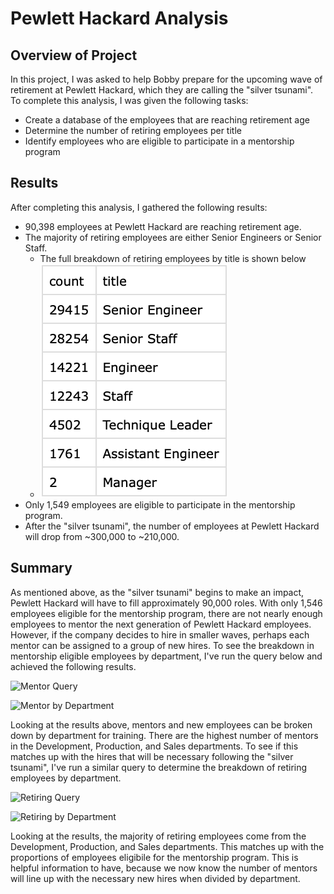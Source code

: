 # Pewlett Hackard Analysis

## Overview of Project
In this project, I was asked to help Bobby prepare for the upcoming wave of retirement at Pewlett Hackard, which they are calling the "silver tsunami". To complete this analysis, I was given the following tasks:
- Create a database of the employees that are reaching retirement age
- Determine the number of retiring employees per title
- Identify employees who are eligible to participate in a mentorship program

## Results
After completing this analysis, I gathered the following results:
- 90,398 employees at Pewlett Hackard are reaching retirement age.
- The majority of retiring employees are either Senior Engineers or Senior Staff.
  - The full breakdown of retiring employees by title is shown below
  - ![Retiring Employees by Title](data/titles.png)
- Only 1,549 employees are eligible to participate in the mentorship program.
- After the "silver tsunami", the number of employees at Pewlett Hackard will drop from ~300,000 to ~210,000.

## Summary
As mentioned above, as the "silver tsunami" begins to make an impact, Pewlett Hackard will have to fill approximately 90,000 roles. With only 1,546 employees eligible for the mentorship program, there are not nearly enough employees to mentor the next generation of Pewlett Hackard employees. However, if the company decides to hire in smaller waves, perhaps each mentor can be assigned to a group of new hires. To see the breakdown in mentorship eligible employees by department, I've run the query below and achieved the following results.

  ![Mentor Query](mentor_query.png)
  
  ![Mentor by Department](mentor_dept.png)
  
Looking at the results above, mentors and new employees can be broken down by department for training. There are the highest number of mentors in the Development, Production, and Sales departments. To see if this matches up with the hires that will be necessary following the "silver tsunami", I've run a similar query to determine the breakdown of retiring employees by department.

  ![Retiring Query](retiring_query.png)
  
  ![Retiring by Department](retiring_dept.png)
  
Looking at the results, the majority of retiring employees come from the Development, Production, and Sales departments. This matches up with the proportions of employees eligibile for the mentorship program. This is helpful information to have, because we now know the number of mentors will line up with the necessary new hires when divided by department. 
